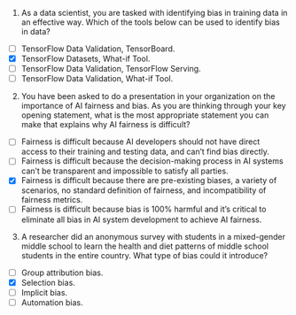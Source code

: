 1. As a data scientist, you are tasked with identifying bias in training data in an effective way. Which of the tools below can be used to identify bias in data?
- [ ] TensorFlow Data Validation, TensorBoard.
- [x] TensorFlow Datasets, What-if Tool.
- [ ] TensorFlow Data Validation, TensorFlow Serving.
- [ ] TensorFlow Data Validation, What-if Tool.

2. You have been asked to do a presentation in your organization on the importance of AI fairness and bias. As you are thinking through your key opening statement, what is the most appropriate statement you can make that explains why AI fairness is difficult?
- [ ] Fairness is difficult because AI developers should not have direct access to their training and testing data, and can’t find bias directly.
- [ ] Fairness is difficult because the decision-making process in AI systems can’t be transparent and impossible to satisfy all parties.
- [x] Fairness is difficult because there are pre-existing biases, a variety of scenarios, no standard definition of fairness, and incompatibility of fairness metrics.
- [ ] Fairness is difficult because bias is 100% harmful and it’s critical to eliminate all bias in AI system development to achieve AI fairness.
3. A researcher did an anonymous survey with students in a mixed-gender middle school to learn the health and diet patterns of middle school students in the entire country. What type of bias could it introduce?
- [ ] Group attribution bias.
- [x] Selection bias.
- [ ] Implicit bias.
- [ ] Automation bias.
